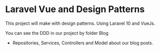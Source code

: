 # Laravel Vue and Design Patterns

This project will make with design patterns. Using Laravel 10 and VueJs.

You can see the DDD in our project by folder Blog

- Repositories, Services, Controllers and Model about our blog posts.




